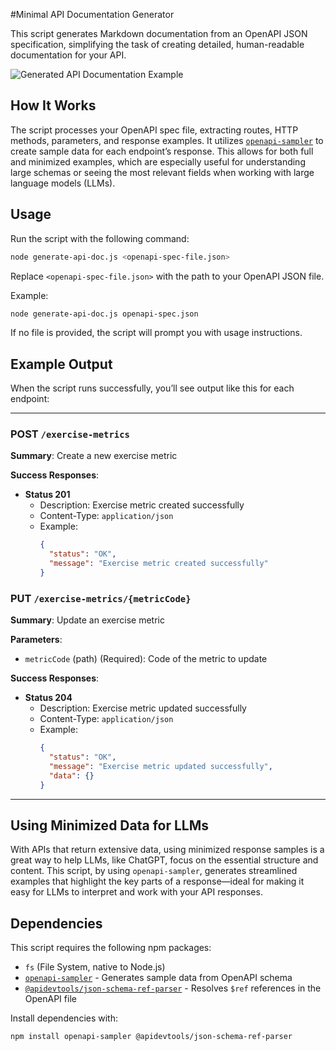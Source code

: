 #Minimal API Documentation Generator

This script generates Markdown documentation from an OpenAPI JSON specification, simplifying the task of creating detailed, human-readable documentation for your API.

![Generated API Documentation Example](https://just-super-human.us-east-1.linodeobjects.com/screenshots/generated-docs.png)

## How It Works

The script processes your OpenAPI spec file, extracting routes, HTTP methods, parameters, and response examples. It utilizes [`openapi-sampler`](https://www.npmjs.com/package/openapi-sampler) to create sample data for each endpoint’s response. This allows for both full and minimized examples, which are especially useful for understanding large schemas or seeing the most relevant fields when working with large language models (LLMs).

## Usage

Run the script with the following command:

```bash
node generate-api-doc.js <openapi-spec-file.json>
```

Replace `<openapi-spec-file.json>` with the path to your OpenAPI JSON file.

Example:
```bash
node generate-api-doc.js openapi-spec.json
```

If no file is provided, the script will prompt you with usage instructions.

## Example Output

When the script runs successfully, you’ll see output like this for each endpoint:

---

### **POST** `/exercise-metrics`

**Summary**: Create a new exercise metric

**Success Responses**:

- **Status 201**
  - Description: Exercise metric created successfully
  - Content-Type: `application/json`
  - Example:
    ```json
    {
      "status": "OK",
      "message": "Exercise metric created successfully"
    }
    ```

### **PUT** `/exercise-metrics/{metricCode}`

**Summary**: Update an exercise metric

**Parameters**:

- `metricCode` (path) (Required): Code of the metric to update

**Success Responses**:

- **Status 204**
  - Description: Exercise metric updated successfully
  - Content-Type: `application/json`
  - Example:
    ```json
    {
      "status": "OK",
      "message": "Exercise metric updated successfully",
      "data": {}
    }
    ```

---

## Using Minimized Data for LLMs

With APIs that return extensive data, using minimized response samples is a great way to help LLMs, like ChatGPT, focus on the essential structure and content. This script, by using `openapi-sampler`, generates streamlined examples that highlight the key parts of a response—ideal for making it easy for LLMs to interpret and work with your API responses.

## Dependencies

This script requires the following npm packages:
- `fs` (File System, native to Node.js)
- [`openapi-sampler`](https://www.npmjs.com/package/openapi-sampler) - Generates sample data from OpenAPI schema
- [`@apidevtools/json-schema-ref-parser`](https://www.npmjs.com/package/@apidevtools/json-schema-ref-parser) - Resolves `$ref` references in the OpenAPI file

Install dependencies with:
```bash
npm install openapi-sampler @apidevtools/json-schema-ref-parser
```

